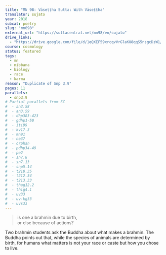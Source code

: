 ```yaml
---
title: "MN 98: Vāseṭṭha Sutta: With Vāseṭṭha"
translator: sujato
year: 2018
subcat: poetry
slug: "mn098"
external_url: "https://suttacentral.net/mn98/en/sujato"
drive_links:
  - "https://drive.google.com/file/d/1eQXEF59xrcqvVrGlaKU8qqS5nsgcDzW1/view?usp=drivesdk"
course: cosmology
status: featured
tags:
  - mn
  - nibbana
  - biology
  - race
  - karma
reason: "Duplicate of Snp 3.9"
pages: 11
parallels:
  - snp3.9
# Partial parallels from SC
#  - an3.58
#  - an3.59
#  - dhp383-423
#  - gdhp1-50
#  - iti99
#  - kv17.3
#  - mn91
#  - ne37
#  - orphan
#  - pdhp34-49
#  - pe2
#  - sn7.8
#  - sn7.13
#  - snp5.14
#  - t210.35
#  - t212.34
#  - t213.33
#  - thag12.2
#  - thig4.1
#  - uv33
#  - uv-kg33
#  - uvs33
---
```


> is one a brahmin due to birth,  
or else because of actions?

Two brahmin students ask the Buddha about what makes a brahmin. The Buddha points out that, while the species of animals are determined by birth, for humans what matters is not your race or caste but how you chose to live.

